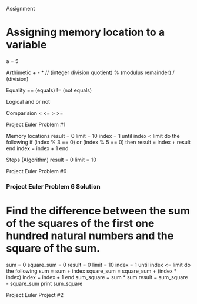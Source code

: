 Assignment
# Assigning memory location to a variable
a = 5

Arthimetic
    +
    -
    *
    // (integer division quotient)
    % (modulus remainder)
    / (division)

Equality
    == (equals)
    != (not equals)

Logical
    and
    or
    not

Comparision
    <
    <=
    >
    >=




Project Euler Problem #1

Memory locations
    result = 0
    limit = 10
    index = 1
    until index < limit do the following
        if (index % 3 == 0) or (index % 5 == 0) then
            result = index + result
        end
        index = index + 1
    end

Steps (Algorithm)
    result = 0
    limit = 10



Project Euler Problem #6

### Project Euler Problem 6 Solution ###
# Find the difference between the sum of the squares of the first one hundred natural numbers and the square of the sum.

sum = 0 
square_sum = 0
result = 0
limit = 10
index = 1
until index <= limit do the following
    sum = sum + index
    square_sum = square_sum + (index * index)
    index = index + 1
end
sum_square = sum * sum
result = sum_square - square_sum
print sum_square


Project Euler Project #2

